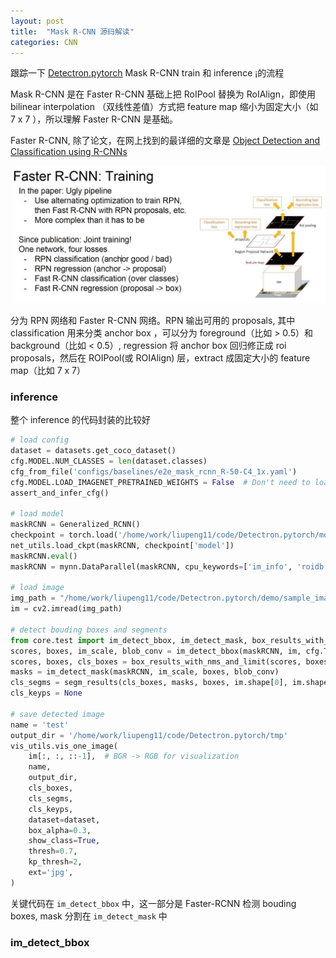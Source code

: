 ```yaml
---
layout: post
title:  "Mask R-CNN 源码解读"
categories: CNN
---
```


跟踪一下 [Detectron.pytorch](https://github.com/roytseng-tw/Detectron.pytorch) Mask R-CNN train 和 inference ¡的流程

Mask R-CNN 是在 Faster R-CNN 基础上把 RoIPool 替换为 RoIAlign，即使用 bilinear interpolation （双线性差值）方式把  feature map 缩小为固定大小（如 7 x 7 ），所以理解 Faster R-CNN 是基础。

Faster R-CNN, 除了论文，在网上找到的最详细的文章是 [Object Detection and Classification using R-CNNs](http://www.telesens.co/2018/03/11/object-detection-and-classification-using-r-cnns/)


![Faster R-CNN training](/images/2018-07-05-reading-mask-rcnn-code/faster_rcnn.jpg)

分为 RPN 网络和 Faster R-CNN 网络。RPN 输出可用的 proposals, 其中 classification 用来分类 anchor box ，可以分为 foreground（比如 > 0.5）和 background（比如 < 0.5）, regression 将 anchor box 回归修正成 roi proposals，然后在 ROIPool(或 ROIAlign) 层，extract 成固定大小的 feature map（比如 7 x 7）

### inference
整个 inference 的代码封装的比较好

```python
# load config
dataset = datasets.get_coco_dataset()
cfg.MODEL.NUM_CLASSES = len(dataset.classes)
cfg_from_file('configs/baselines/e2e_mask_rcnn_R-50-C4_1x.yaml')
cfg.MODEL.LOAD_IMAGENET_PRETRAINED_WEIGHTS = False  # Don't need to load imagenet pretrained weights
assert_and_infer_cfg()

# load model
maskRCNN = Generalized_RCNN()
checkpoint = torch.load('/home/work/liupeng11/code/Detectron.pytorch/models/e2e_mask_rcnn_R-50-C4_1x.pth', map_location=lambda storage, loc: storage)
net_utils.load_ckpt(maskRCNN, checkpoint['model'])
maskRCNN.eval()
maskRCNN = mynn.DataParallel(maskRCNN, cpu_keywords=['im_info', 'roidb'], minibatch=True, device_ids=[0])

# load image
img_path = "/home/work/liupeng11/code/Detectron.pytorch/demo/sample_images/img1.jpg"
im = cv2.imread(img_path)

# detect bouding boxes and segments
from core.test import im_detect_bbox, im_detect_mask, box_results_with_nms_and_limit, segm_results
scores, boxes, im_scale, blob_conv = im_detect_bbox(maskRCNN, im, cfg.TEST.SCALE, cfg.TEST.MAX_SIZE, None)
scores, boxes, cls_boxes = box_results_with_nms_and_limit(scores, boxes)
masks = im_detect_mask(maskRCNN, im_scale, boxes, blob_conv)
cls_segms = segm_results(cls_boxes, masks, boxes, im.shape[0], im.shape[1])
cls_keyps = None

# save detected image
name = 'test'
output_dir = '/home/work/liupeng11/code/Detectron.pytorch/tmp'
vis_utils.vis_one_image(
    im[:, :, ::-1],  # BGR -> RGB for visualization
    name,
    output_dir,
    cls_boxes,
    cls_segms,
    cls_keyps,
    dataset=dataset,
    box_alpha=0.3,
    show_class=True,
    thresh=0.7,
    kp_thresh=2,
    ext='jpg',
)
```

关键代码在 `im_detect_bbox` 中，这一部分是 Faster-RCNN 检测 bouding boxes, mask 分割在 `im_detect_mask` 中

### im_detect_bbox
